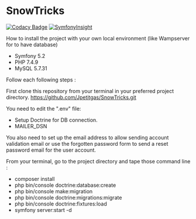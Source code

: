 # SnowTricks

[![Codacy Badge](https://api.codacy.com/project/badge/Grade/a61d7562d83f403084857c4e067338fd)](https://app.codacy.com/gh/Jpetitgas/SnowTricks?utm_source=github.com&utm_medium=referral&utm_content=Jpetitgas/SnowTricks&utm_campaign=Badge_Grade)
[![SymfonyInsight](https://insight.symfony.com/projects/817a96fc-b334-413e-ba03-967dd474542a/big.svg)](https://insight.symfony.com/projects/817a96fc-b334-413e-ba03-967dd474542a)

How to install the project with your own local environment (like Wampserver for to have database)
- Symfony 5.2 
- PHP 7.4.9 
- MySQL 5.7.31

Follow each following steps :

First clone this repository from your terminal in your preferred project directory. https://github.com/Jpetitgas/SnowTricks.git 

You need to edit the ".env" file:
- Setup Doctrine for DB connection.
- MAILER_DSN

You also need to set up the email address to allow sending account validation email or use the forgotten password form to send a reset password email for the user account.

From your terminal, go to the project directory and tape those command line :
- composer install
- php bin/console doctrine:database:create
- php bin/console make:migration
- php bin/console doctrine:migrations:migrate
- php bin/console doctrine:fixtures:load
- symfony server:start -d
